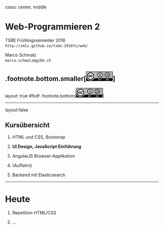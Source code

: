 class: center, middle
# Web-Programmieren 2

TSBE Frühlingssemester 2016  
`http://smlz.github.io/tsbe-2016fs/web/`  

Marco Schmalz  
`marco.schmalz@gibb.ch`  



.footnote.bottom.smaller[<a rel="license" href="http://creativecommons.org/licenses/by-sa/4.0/"><img alt="Creative Commons License" style="border-width:0" src="/assets/cc88x31.png" width="88" height="31" /></a>]
---
layout: true
#fsdf
.footnote.bottom[<a rel="license" href="http://creativecommons.org/licenses/by-sa/4.0/"><img alt="Creative Commons License" style="border-width:0" src="/assets/cc88x31.png" /></a>]

---
layout:false
## Kursübersicht

1. HTML und CSS, Bootstrap

2. **UI Design, JavaScript Einführung**

3. AngularJS Browser-Applikation

4. (Auffahrt)

5. Backend mit Elasticsearch
---
# Heute

1. Repetition HTML/CSS

2. ...
